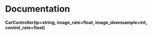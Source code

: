 
<h1>Documentation</h1>
<p><b>CarController(ip=string, image_rate=float, image_downsample=int, control_rate=float)</b></p>
